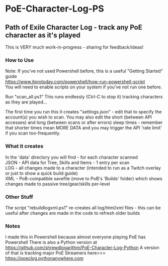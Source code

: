 # PoE-Character-Log-PS #
## Path of Exile Character Log - track any PoE character as it's played ##

This is VERY much work-in-progress - sharing for feedback/ideas!

### How to Use ###
Note: If you've not used Powershell before, this is a useful "Getting Started" guide  
https://www.itprotoday.com/powershell/how-run-powershell-script  
You will need to enable scripts on your system if you've not run one before.

Run "scan_all.ps1" 
This runs endlessly (Ctrl-C to stop it) tracking characters as they are played...

The first time you run this it creates "settings.json" - edit that to specify the account(s) you wish to scan. 
You may also edit the short (between API accesses) and long (between scans or after errors) sleep times - remember that shorter times mean MORE DATA and you may trigger the API 'rate limit' if you scan too-frequently.

### What it creates ###
In the 'data' directory you will find - for each character scanned  
JSON - API data for Tree, Skills and Items - 1 entry per scan  
LOG -  all changes made to a character (intended to run as a Twitch overlay or just to show a quick build guide)  
XML - PoB-compatible savefile (move to PoB's 'Builds' folder) which shows changes made to passive tree/gear/skills per-level

### Other Stuff ###
The script "rebuildlogxml.ps1" re-creates all log/html/xml files - this can be useful after changes are made in the code to refresh older builds

### Notes ###
I made this in Powershell because almost everyone playing PoE has Powershell 
There is also a Python version at https://github.com/shrewdlogarithm/PoE-Character-Log-Python 
A version of that is tracking major PoE Streamers here>>> https://poeclog.pythonanywhere.com
